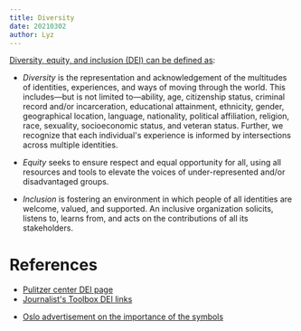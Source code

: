 ```yaml
---
title: Diversity
date: 20210302
author: Lyz
---
```


[Diversity, equity, and inclusion (DEI) can be defined
as](https://pulitzercenter.org/diversity-equity-and-inclusion):

* *Diversity* is the representation and acknowledgement of the multitudes of
    identities, experiences, and ways of moving through the world. This
    includes—but is not limited to—ability, age, citizenship status, criminal
    record and/or incarceration, educational attainment, ethnicity, gender,
    geographical location, language, nationality, political affiliation,
    religion, race, sexuality, socioeconomic status, and veteran status.
    Further, we recognize that each individual's experience is informed by
    intersections across multiple identities.

* *Equity*  seeks to ensure respect and equal opportunity for all, using all
    resources and tools to elevate the voices of under-represented and/or
    disadvantaged groups.

* *Inclusion* is fostering an environment in which people of all identities are
    welcome, valued, and supported. An inclusive organization solicits, listens
    to, learns from, and acts on the contributions of all its stakeholders.

# References

* [Pulitzer center DEI
    page](https://pulitzercenter.org/diversity-equity-and-inclusion)
* [Journalist's Toolbox DEI links](https://www.journaliststoolbox.org/2021/03/01/diversity_links/)
- [Oslo advertisement on the importance of the symbols](https://bsky.app/profile/javiermarin.com/post/3lqhdlafjf22k)
